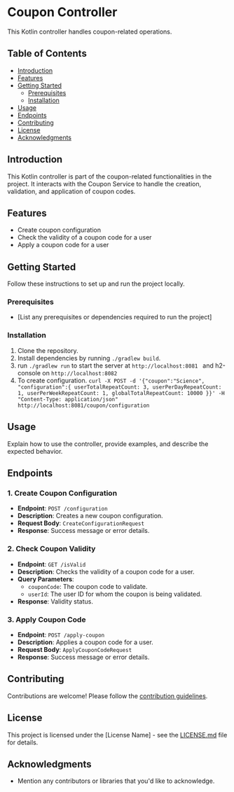 # Coupon Controller

This Kotlin controller handles coupon-related operations.

## Table of Contents

- [Introduction](#introduction)
- [Features](#features)
- [Getting Started](#getting-started)
    - [Prerequisites](#prerequisites)
    - [Installation](#installation)
- [Usage](#usage)
- [Endpoints](#endpoints)
- [Contributing](#contributing)
- [License](#license)
- [Acknowledgments](#acknowledgments)

## Introduction

This Kotlin controller is part of the coupon-related functionalities in the project. It interacts with the Coupon Service to handle the creation, validation, and application of coupon codes.

## Features

- Create coupon configuration
- Check the validity of a coupon code for a user
- Apply a coupon code for a user

## Getting Started

Follow these instructions to set up and run the project locally.

### Prerequisites

- [List any prerequisites or dependencies required to run the project]

### Installation

1. Clone the repository.
2. Install dependencies by running `./gradlew build`.
3. run `./gradlew run` to start the server at `http://localhost:8081 ` and h2-console on  `http://localhost:8082`
4. To create configuration.
   `curl -X POST -d '{"coupon":"Science", "configuration":{ userTotalRepeatCount: 3,
      userPerDayRepeatCount: 1,
      userPerWeekRepeatCount: 1,
      globalTotalRepeatCount: 10000
      }}' -H "Content-Type: application/json" http://localhost:8081/coupon/configuration`

## Usage

Explain how to use the controller, provide examples, and describe the expected behavior.

## Endpoints

### 1. Create Coupon Configuration

- **Endpoint**: `POST /configuration`
- **Description**: Creates a new coupon configuration.
- **Request Body**: `CreateConfigurationRequest`
- **Response**: Success message or error details.

### 2. Check Coupon Validity

- **Endpoint**: `GET /isValid`
- **Description**: Checks the validity of a coupon code for a user.
- **Query Parameters**:
    - `couponCode`: The coupon code to validate.
    - `userId`: The user ID for whom the coupon is being validated.
- **Response**: Validity status.

### 3. Apply Coupon Code

- **Endpoint**: `POST /apply-coupon`
- **Description**: Applies a coupon code for a user.
- **Request Body**: `ApplyCouponCodeRequest`
- **Response**: Success message or error details.

## Contributing

Contributions are welcome! Please follow the [contribution guidelines](CONTRIBUTING.md).

## License

This project is licensed under the [License Name] - see the [LICENSE.md](LICENSE.md) file for details.

## Acknowledgments

- Mention any contributors or libraries that you'd like to acknowledge.
